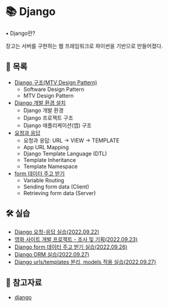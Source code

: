 # 📚 Django

▪ Django란?

장고는 서버를 구현하는 웹 프레임워크로 파이썬을 기반으로 만들어졌다. 



## 📃 목록

- [Django 구조(MTV Design Pattern)](https://github.com/hyejinny97/TIL/blob/master/Django/mtv.md)
  - Software Design Pattern
  - MTV Design Pattern
- [Django 개발 환경 설치](https://github.com/hyejinny97/TIL/blob/master/Django/environment.md)
  - Django 개발 환경
  - Django 프로젝트 구조
  - Django 애플리케이션(앱) 구조
- [요청과 응답](https://github.com/hyejinny97/TIL/blob/master/Django/request_response.md)
  - 요청과 응답: URL → VIEW → TEMPLATE
  - App URL Mapping
  - Django Template Language (DTL)
  - Template Inheritance
  - Template Namespace
- [form 데이터 주고 받기](https://github.com/hyejinny97/TIL/blob/master/Django/form_data.md)
  - Variable Routing
  - Sending form data (Client)
  - Retrieving form data (Server)




## 🛠 실습
- [Django 요청-응답 실습(2022.09.22)](https://github.com/hyejinny97/TIL/blob/master/Django/practice/practice_01)
- [영화 사이트 개발 프로젝트 - 조사 및 기획(2022.09.23)](https://github.com/hyejinny97/TIL/blob/master/Django/practice/project_01)
- [Django form 데이터 주고 받기 실습(2022.09.26)](https://github.com/hyejinny97/TIL/blob/master/Django/practice/practice_02)
- [Django ORM 실습(2022.09.27)](https://github.com/hyejinny97/TIL/blob/master/Django/practice/practice_03)
- [Django urls/templates 분리, models 적용 실습(2022.09.27)](https://github.com/hyejinny97/TIL/blob/master/Django/practice/practice_04)



## 🔎 참고자료
- [django](https://www.djangoproject.com/)